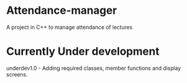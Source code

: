 # Attendance-manager
A project in C++ to manage attendance of lectures

# Currently Under development
underdev1.0 - Adding required classes, member functions and display screens.
